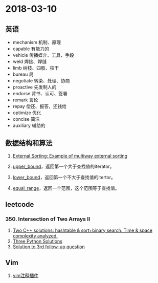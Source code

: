 # 2018-03-10

## 英语
* mechanism 机制、原理
* capable 有能力的
* vehicle 传播媒介、工具、手段
* weld 焊接、焊缝
* limb 树枝、四肢、枝干
* bureau 局
* negotiate 转染、处理、协商
* proactive 先发制人的
* endorse 背书、认可、签署
* remark 言论
* repay 偿还、报答，还钱给
* optimize 优化
* concise 简洁
* auxiliary 辅助的

## 数据结构和算法
1. [External Sorting: Example of multiway external sorting](http://faculty.simpson.edu/lydia.sinapova/www/cmsc250/LN250_Weiss/L17-ExternalSortEX2.htm)

2. [upper_bound](http://www.cplusplus.com/reference/algorithm/upper_bound/)，返回第一个大于查找值的iterator。

3. [lower_bound](http://www.cplusplus.com/reference/algorithm/lower_bound/)，返回第一个不大于查找值的itertor。

4. [equal_range](http://www.cplusplus.com/reference/algorithm/equal_range/)，返回一个范围，这个范围等于查找值。

## leetcode

### 350. Intersection of Two Arrays II
1. [Two C++ solutions: hashtable & sort+binary search. Time & space complexity analyzed.](https://leetcode.com/problems/intersection-of-two-arrays-ii/discuss/82281/Two-C++-solutions:-hashtable-and-sort+binary-search.-Time-and-space-complexity-analyzed.)
2. [Three Python Solutions](https://leetcode.com/problems/intersection-of-two-arrays-ii/discuss/82247/Three-Python-Solutions)  
3. [Solution to 3rd follow-up question](https://leetcode.com/problems/intersection-of-two-arrays-ii/discuss/82243/Solution-to-3rd-follow-up-question)

## Vim
1. [vim注释插件](https://github.com/scrooloose/nerdcommenter)
